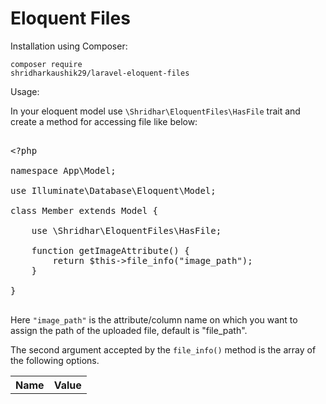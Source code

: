 # Eloquent Files

Installation using Composer:

<code>composer require shridharkaushik29/laravel-eloquent-files</code>


Usage: 

In your eloquent model use `\Shridhar\EloquentFiles\HasFile` trait and create a method for accessing file like below:

<pre>

&lt;?php

namespace App\Model;

use Illuminate\Database\Eloquent\Model;

class Member extends Model {

	use \Shridhar\EloquentFiles\HasFile;

	function getImageAttribute() {
		return $this->file_info("image_path");
	}

}

</pre>

Here `"image_path"` is the attribute/column name on which you want to assign the path of the uploaded file, default is "file_path".

The second argument accepted by the `file_info()` method is the array of the following options.

<table>
	<tr>
		<th>
			Name
		</td>
		<th>
			Value
		</th>
	<tr>
</table>
